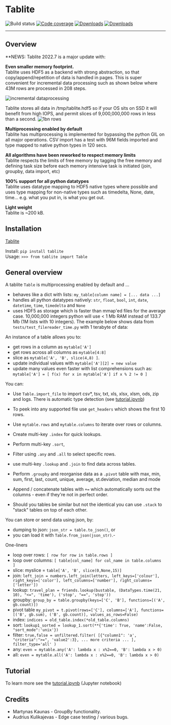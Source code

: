 # Tablite

![Build status](https://github.com/root-11/tablite/actions/workflows/python-package.yml/badge.svg)
[![Code coverage](https://codecov.io/gh/root-11/tablite/branch/master/graph/badge.svg)](https://codecov.io/gh/root-11/tablite)
[![Downloads](https://pepy.tech/badge/tablite)](https://pepy.tech/project/tablite)
[![Downloads](https://pepy.tech/badge/tablite/month)](https://pepy.tech/project/tablite)

--------------

## Overview

**NEWS: Tablite 2022.7 is a major update with:

**Even smaller memory footprint.**<br>Tablite uses HDF5 as a backend with strong abstraction, so that copy/append/repetition of data is handled in pages. This is super convenient for incremental data processing such as shown below where 43M rows are processed in 208 steps.

![incremental dataprocessing](../../images/incremental%20dataprocessing.jpg?raw=True)

Tablite stores all data in /tmp/tablite.hdf5 so if your OS sits on SSD it will benefit from high IOPS, and permit slices of 9,000,000,000 rows in less than a second.
![1bn rows](../../blob/master/images/1TB_test.png?raw=true)

**Multiprocessing enabled by default**<br>Tablite has multiprocessing is implemented for bypassing the python GIL on all major operations. CSV import has a test with 96M fields imported and type mapped to native python types in 120 secs.

**All algorithms have been reworked to respect memory limits**<br>Tablite respects the limits of free memory by tagging the free memory and defining task size before each memory intensive task is initiated (join, groupby, data import, etc)

**100% support for all python datatypes**<br>Tablite uses datatype mapping to HDF5 native types where possible and uses type mapping for non-native types such as timedelta, None, date, time… e.g. what you put in, is what you get out. 

**Light weight**<br>Tablite is ~200 kB.


## Installation

[Tablite](https://pypi.org/project/tablite/)

Install: `pip install tablite`  
Usage:  `>>> from tablite import Table`  

## General overview

A tablite `Table` is multiprocessing enabled by default and ...

- behaves like a dict with lists: `my_table[column name] = [... data ...]`
- handles all python datatypes natively: `str`, `float`, `bool`, `int`, `date`, `datetime`, `time`, `timedelta` and `None`
- uses HDF5 as storage which is faster than mmap'ed files for the average case. 10,000,000 integers python will use < 1 Mb RAM instead of 133.7 Mb (1M lists with 10 integers). The example below shows data from `tests/test_filereader_time.py` with 1 terabyte of data:

An instance of a table allows you to:

- get rows in a column as `mytable['A']`
- get rows across all columns as `mytable[4:8]`
- slice as `mytable['A', 'B', slice(4,8) ]`.
- update individual values with `mytable['A'][2] = new value`
- update many values even faster with list comprehensions such as: `mytable['A'] = [ f(x) for x in mytable['A'] if x % 2 != 0 ]`

You can:

- Use `Table.import_file` to import csv*, tsv, txt, xls, xlsx, xlsm, ods, zip and logs. There is automatic type detection (see [tutorial.ipynb](https://github.com/root-11/tablite/blob/master/tutorial.ipynb))

- To peek into any supported file use `get_headers` which shows the first 10 rows.
- Use `mytable.rows` and `mytable.columns` to iterate over rows or columns.
- Create multi-key `.index` for quick lookups.
- Perform multi-key `.sort`,
- Filter using `.any` and `.all` to select specific rows.
- use multi-key `.lookup` and `.join` to find data across tables.
- Perform `.groupby` and reorganise data as a `.pivot` table with max, min, sum, first, last, count, unique, average, st.deviation, median and mode
- Append / concatenate tables with `+=` which automatically sorts out the columns - even if they're not in perfect order.
- Should you tables be similar but not the identical you can use `.stack` to "stack" tables on top of each other.

You can store or send data using json, by:

- dumping to json: `json_str = table.to_json()`, or
- you can load it with `Table.from_json(json_str)`.-

One-liners

- loop over rows: `[ row for row in table.rows ]`
- loop over columns: `[ table[col_name] for col_name in table.columns ]`
- slice: myslice = `table['A', 'B', slice(0,None,15)]`
- join: `left_join = numbers.left_join(letters, left_keys=['colour'], right_keys=['color'], left_columns=['number'], right_columns=['letter'])`
- lookup: `travel_plan = friends.lookup(bustable, (DataTypes.time(21, 10), "<=", 'time'), ('stop', "==", 'stop'))`
- groupby: `group_by = table.groupby(keys=['C', 'B'], functions=[('A', gb.count)])`
- pivot table `my_pivot = t.pivot(rows=['C'], columns=['A'], functions=[('B', gb.sum), ('B', gb.count)], values_as_rows=False)`
- index: `indices = old_table.index(*old_table.columns)`
- sort: `lookup1_sorted = lookup_1.sort(**{'time': True, 'name':False, "sort_mode":'unix'})`
- filter: `true,false = unfiltered.filter( [{"column1": 'a', "criteria":">=", 'value2':3}, ... more criteria ... ], filter_type='all' )`
- any: `even = mytable.any('A': lambda x : x%2==0, 'B': lambda x > 0)`
- all: `even = mytable.all('A': lambda x : x%2==0, 'B': lambda x > 0)`

## Tutorial

To learn more see the [tutorial.ipynb](https://github.com/root-11/tablite/blob/master/tutorial.ipynb) (Jupyter notebook)

## Credits

- Martynas Kaunas - GroupBy functionality.
- Audrius Kulikajevas - Edge case testing / various bugs.


